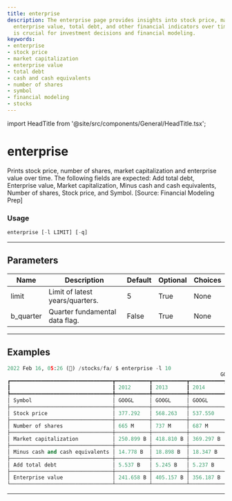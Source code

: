 ```yaml
---
title: enterprise
description: The enterprise page provides insights into stock price, market capitalization,
  enterprise value, total debt, and other financial indicators over time. This information
  is crucial for investment decisions and financial modeling.
keywords:
- enterprise
- stock price
- market capitalization
- enterprise value
- total debt
- cash and cash equivalents
- number of shares
- symbol
- financial modeling
- stocks
---
```


import HeadTitle from '@site/src/components/General/HeadTitle.tsx';

<HeadTitle title="enterprise - Fa - Stocks - Reference | OpenBB Terminal Docs" />

# enterprise

Prints stock price, number of shares, market capitalization and enterprise value over time. The following fields are expected: Add total debt, Enterprise value, Market capitalization, Minus cash and cash equivalents, Number of shares, Stock price, and Symbol. [Source: Financial Modeling Prep]

### Usage

```python
enterprise [-l LIMIT] [-q]
```

---

## Parameters

| Name | Description | Default | Optional | Choices |
| ---- | ----------- | ------- | -------- | ------- |
| limit | Limit of latest years/quarters. | 5 | True | None |
| b_quarter | Quarter fundamental data flag. | False | True | None |


---

## Examples

```python
2022 Feb 16, 05:26 (🦋) /stocks/fa/ $ enterprise -l 10
                                                                     GOOGL Enterprise
┏━━━━━━━━━━━━━━━━━━━━━━━━━━━━━━━━━┳━━━━━━━━━━━┳━━━━━━━━━━━┳━━━━━━━━━━━┳━━━━━━━━━━━┳━━━━━━━━━━━┳━━━━━━━━━━━┳━━━━━━━━━━━┳━━━━━━━━━━━┳━━━━━━━━━━━┳━━━━━━━━━━━┓
┃                                 ┃ 2012      ┃ 2013      ┃ 2014      ┃ 2015      ┃ 2016      ┃ 2017      ┃ 2018      ┃ 2019      ┃ 2020      ┃ 2021      ┃
┡━━━━━━━━━━━━━━━━━━━━━━━━━━━━━━━━━╇━━━━━━━━━━━╇━━━━━━━━━━━╇━━━━━━━━━━━╇━━━━━━━━━━━╇━━━━━━━━━━━╇━━━━━━━━━━━╇━━━━━━━━━━━╇━━━━━━━━━━━╇━━━━━━━━━━━╇━━━━━━━━━━━┩
│ Symbol                          │ GOOGL     │ GOOGL     │ GOOGL     │ GOOGL     │ GOOGL     │ GOOGL     │ GOOGL     │ GOOGL     │ GOOGL     │ GOOGL     │
├─────────────────────────────────┼───────────┼───────────┼───────────┼───────────┼───────────┼───────────┼───────────┼───────────┼───────────┼───────────┤
│ Stock price                     │ 377.292   │ 568.263   │ 537.550   │ 761.350   │ 823.830   │ 1.177 K   │ 1.098 K   │ 1.454 K   │ 1.827 K   │ 2.667 K   │
├─────────────────────────────────┼───────────┼───────────┼───────────┼───────────┼───────────┼───────────┼───────────┼───────────┼───────────┼───────────┤
│ Number of shares                │ 665 M     │ 737 M     │ 687 M     │ 692.930 M │ 698.706 M │ 703.584 M │ 703.285 M │ 698.556 M │ 665.758 M │ 667.650 M │
├─────────────────────────────────┼───────────┼───────────┼───────────┼───────────┼───────────┼───────────┼───────────┼───────────┼───────────┼───────────┤
│ Market capitalization           │ 250.899 B │ 418.810 B │ 369.297 B │ 527.562 B │ 575.615 B │ 828.379 B │ 772.200 B │ 1.016 T   │ 1.217 T   │ 1.781 T   │
├─────────────────────────────────┼───────────┼───────────┼───────────┼───────────┼───────────┼───────────┼───────────┼───────────┼───────────┼───────────┤
│ Minus cash and cash equivalents │ 14.778 B  │ 18.898 B  │ 18.347 B  │ 16.549 B  │ 12.918 B  │ 10.715 B  │ 16.701 B  │ 18.498 B  │ 26.465 B  │ 20.945 B  │
├─────────────────────────────────┼───────────┼───────────┼───────────┼───────────┼───────────┼───────────┼───────────┼───────────┼───────────┼───────────┤
│ Add total debt                  │ 5.537 B   │ 5.245 B   │ 5.237 B   │ 5.220 B   │ 3.935 B   │ 3.969 B   │ 4.012 B   │ 5.753 B   │ 26.772 B  │ 28.395 B  │
├─────────────────────────────────┼───────────┼───────────┼───────────┼───────────┼───────────┼───────────┼───────────┼───────────┼───────────┼───────────┤
│ Enterprise value                │ 241.658 B │ 405.157 B │ 356.187 B │ 516.233 B │ 566.632 B │ 821.633 B │ 759.511 B │ 1.003 T   │ 1.217 T   │ 1.788 T   │
└─────────────────────────────────┴───────────┴───────────┴───────────┴───────────┴───────────┴───────────┴───────────┴───────────┴───────────┴───────────┘
```
---
